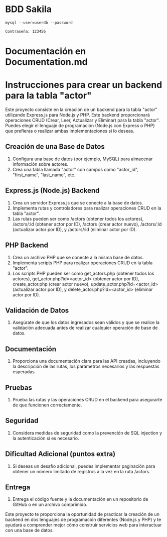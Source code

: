 # BDD Sakila
```
mysql --user=userdb --password

Contraseña: 123456
```

# Documentación en Documentation.md

# Instrucciones para crear un backend para la tabla "actor"

Este proyecto consiste en la creación de un backend para la tabla "actor" utilizando Express.js para Node.js y PHP. Este backend proporcionará operaciones CRUD (Crear, Leer, Actualizar y Eliminar) para la tabla "actor". Puedes elegir el lenguaje de programación (Node.js con Express o PHP) que prefieras o realizar ambas implementaciones si lo deseas.

## Creación de una Base de Datos

1. Configura una base de datos (por ejemplo, MySQL) para almacenar información sobre actores.
2. Crea una tabla llamada "actor" con campos como "actor_id", "first_name", "last_name", etc.

## Express.js (Node.js) Backend

1. Crea un servidor Express.js que se conecte a la base de datos.
2. Implementa rutas y controladores para realizar operaciones CRUD en la tabla "actor".
3. Las rutas pueden ser como /actors (obtener todos los actores), /actors/:id (obtener actor por ID), /actors (crear actor nuevo), /actors/:id (actualizar actor por ID), y /actors/:id (eliminar actor por ID).

## PHP Backend

1. Crea un archivo PHP que se conecte a la misma base de datos.
2. Implementa scripts PHP para realizar operaciones CRUD en la tabla "actor".
3. Los scripts PHP pueden ser como get_actors.php (obtener todos los actores), get_actor.php?id=<actor_id> (obtener actor por ID), create_actor.php (crear actor nuevo), update_actor.php?id=<actor_id> (actualizar actor por ID), y delete_actor.php?id=<actor_id> (eliminar actor por ID).

## Validación de Datos

1. Asegúrate de que los datos ingresados sean válidos y que se realice la validación adecuada antes de realizar cualquier operación de base de datos.

## Documentación

1. Proporciona una documentación clara para las API creadas, incluyendo la descripción de las rutas, los parámetros necesarios y las respuestas esperadas.

## Pruebas

1. Prueba las rutas y las operaciones CRUD en el backend para asegurarte de que funcionen correctamente.

## Seguridad

1. Considera medidas de seguridad como la prevención de SQL injection y la autenticación si es necesario.

## Dificultad Adicional (puntos extra)

1. Si deseas un desafío adicional, puedes implementar paginación para obtener un número limitado de registros a la vez en la ruta /actors.

## Entrega

1. Entrega el código fuente y la documentación en un repositorio de GitHub o en un archivo comprimido.

Este proyecto te proporciona la oportunidad de practicar la creación de un backend en dos lenguajes de programación diferentes (Node.js y PHP) y te ayudará a comprender mejor cómo construir servicios web para interactuar con una base de datos.
